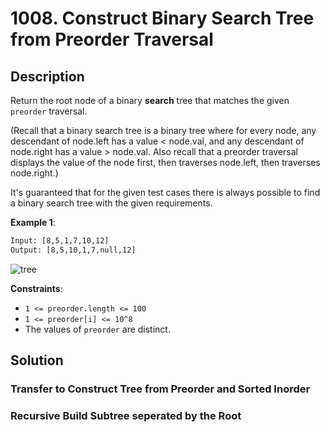 # 1008. Construct Binary Search Tree from Preorder Traversal

## Description

Return the root node of a binary **search** tree that matches the given `preorder` traversal.

(Recall that a binary search tree is a binary tree where for every node, any descendant of node.left has a value < node.val, and any descendant of node.right has a value > node.val.  Also recall that a preorder traversal displays the value of the node first, then traverses node.left, then traverses node.right.)

It's guaranteed that for the given test cases there is always possible to find a binary search tree with the given requirements.

**Example 1**:

```txt
Input: [8,5,1,7,10,12]
Output: [8,5,10,1,7,null,12]
```

![tree](https://assets.leetcode.com/uploads/2019/03/06/1266.png)

**Constraints**:

* `1 <= preorder.length <= 100`
* `1 <= preorder[i] <= 10^8`
* The values of `preorder` are distinct.

## Solution

### Transfer to Construct Tree from Preorder and Sorted Inorder

### Recursive Build Subtree seperated by the Root
